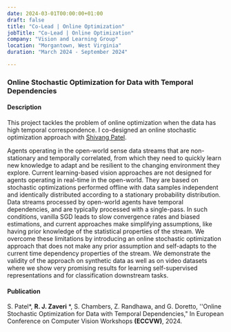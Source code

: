 ```yaml
---
date: 2024-03-01T00:00:00+01:00
draft: false
title: "Co-Lead | Online Optimization"
jobTitle: "Co-Lead | Online Optimization"
company: "Vision and Learning Group"
location: "Morgantown, West Virginia"
duration: "March 2024 - September 2024"

---
```

### Online Stochastic Optimization for Data with Temporal Dependencies

#### Description 
This project tackles the problem of online optimization when the data has high temporal correspondence. I co-designed an online stochastic optimization approach with [Shivang Patel](https://shivangapatel.com/).  

 Agents operating in the open-world sense data streams that are non-stationary and temporally correlated, from which they need to quickly learn new knowledge to adapt and be resilient to the changing environment they explore. Current learning-based vision approaches are not designed for agents operating in real-time in the open-world. They are based on stochastic optimizations performed offline with data samples independent and identically distributed according to a stationary probability distribution. Data streams processed by open-world agents have temporal dependencies, and are typically processed with a single-pass. In such conditions, vanilla SGD leads to slow convergence rates and biased estimations, and current approaches make simplifying assumptions, like having prior knowledge of the statistical properties of the stream. We overcome these limitations by introducing an online stochastic optimization approach that does not make any prior assumption and self-adapts to the current time dependency properties of the stream. We demonstrate the validity of the approach on synthetic data as well as on video datasets where we show very promising results for learning self-supervised representations and for classification downstream tasks. 



#### Publication

S. Patel*, **R. J. Zaveri** *, S. Chambers, Z. Randhawa, and G. Doretto, ''Online Stochastic Optimization for Data with Temporal Dependencies," In European Conference on Computer Vision Workshops **(ECCVW)**, 2024.